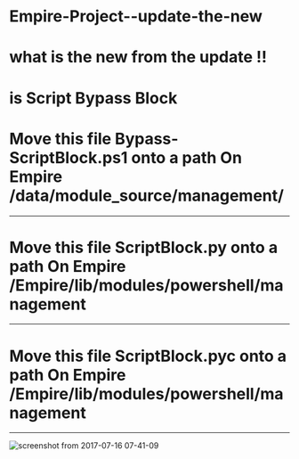 # Empire-Project--update-the-new
# what is the new from the update !!
# is Script Bypass Block 
# Move this file Bypass-ScriptBlock.ps1 onto a path On Empire /data/module_source/management/
-----------------
 # Move this file ScriptBlock.py onto a path On Empire /Empire/lib/modules/powershell/management
 -----------------------------------
 # Move this file ScriptBlock.pyc onto a path On Empire /Empire/lib/modules/powershell/management
--------------------------
![screenshot from 2017-07-16 07-41-09](https://user-images.githubusercontent.com/25440152/28250888-d7c5d94a-6a40-11e7-9fd3-cb1d6fbbf0ef.png)
